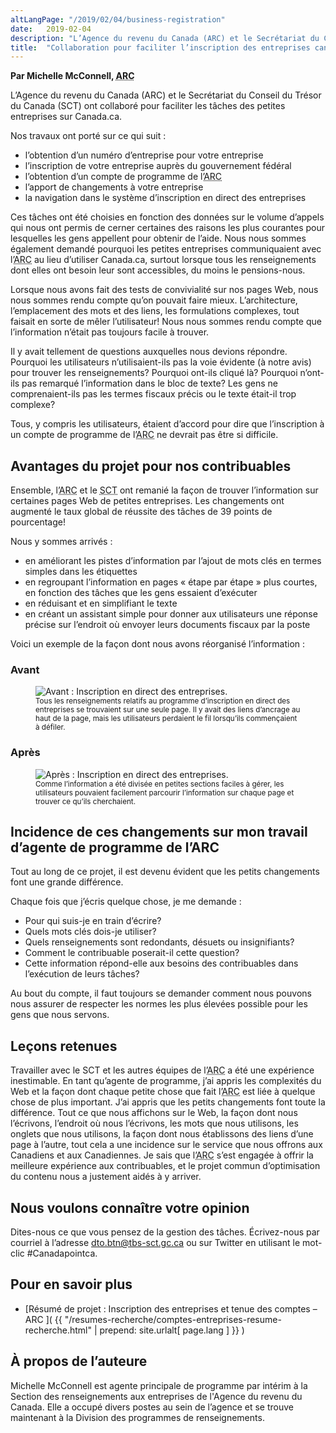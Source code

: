 ```yaml
---
altLangPage: "/2019/02/04/business-registration"
date:   2019-02-04
description: "L’Agence du revenu du Canada (ARC) et le Secrétariat du Conseil du Trésor du Canada (SCT) ont collaboré pour faciliter les tâches des petites entreprises sur Canada.ca. Ces tâches ont été choisies en fonction des données sur le volume d’appels qui nous ont permis de cerner certaines des raisons les plus courantes pour lesquelles les gens appellent pour obtenir de l’aide."
title:  "Collaboration pour faciliter l’inscription des entreprises canadiennes"
---
```


**Par Michelle McConnell, <abbr title="Agence du revenu du Canada">ARC</abbr>**

L’Agence du revenu du Canada (ARC) et le Secrétariat du Conseil du Trésor du Canada (SCT) ont collaboré pour faciliter les tâches des petites entreprises sur Canada.ca.

Nos travaux ont porté sur ce qui suit&nbsp;:

* l’obtention d’un numéro d’entreprise pour votre entreprise
* l’inscription de votre entreprise auprès du gouvernement fédéral
* l’obtention d’un compte de programme de l’<abbr title="Agence du revenu du Canada">ARC</abbr>
* l’apport de changements à votre entreprise
* la navigation dans le système d’inscription en direct des entreprises

Ces tâches ont été choisies en fonction des données sur le volume d’appels qui nous ont permis de cerner certaines des raisons les plus courantes pour lesquelles les gens appellent pour obtenir de l’aide. Nous nous sommes également demandé pourquoi les petites entreprises communiquaient avec l’<abbr title="Agence du revenu du Canada">ARC</abbr> au lieu d’utiliser Canada.ca, surtout lorsque tous les renseignements dont elles ont besoin leur sont accessibles, du moins le pensions-nous.

Lorsque nous avons fait des tests de convivialité sur nos pages Web, nous nous sommes rendu compte qu’on pouvait faire mieux. L’architecture, l’emplacement des mots et des liens, les formulations complexes, tout faisait en sorte de mêler l’utilisateur! Nous nous sommes rendu compte que l’information n’était pas toujours facile à trouver.

Il y avait tellement de questions auxquelles nous devions répondre. Pourquoi les utilisateurs n’utilisaient-ils pas la voie évidente (à notre avis) pour trouver les renseignements? Pourquoi ont-ils cliqué là? Pourquoi n’ont-ils pas remarqué l’information dans le bloc de texte? Les gens ne comprenaient-ils pas les termes fiscaux précis ou le texte était-il trop complexe?

Tous, y compris les utilisateurs, étaient d’accord pour dire que l’inscription à un compte de programme de l’<abbr title="Agence du revenu du Canada">ARC</abbr> ne devrait pas être si difficile.

## Avantages du projet pour nos contribuables

Ensemble, l’<abbr title="Agence du revenu du Canada">ARC</abbr> et le <abbr title="Secrétariat du Conseil du Trésor du Canada">SCT</abbr> ont remanié la façon de trouver l’information sur certaines pages Web de petites entreprises. Les changements ont augmenté le taux global de réussite des tâches de 39 points de pourcentage!

Nous y sommes arrivés&nbsp;:

* en améliorant les pistes d’information par l’ajout de mots clés en termes simples dans les étiquettes
* en regroupant l’information en pages «&nbsp;étape par étape&nbsp;» plus courtes, en fonction des tâches que les gens essaient d’exécuter
* en réduisant et en simplifiant le texte
* en créant un assistant simple pour donner aux utilisateurs une réponse précise sur l’endroit où envoyer leurs documents fiscaux par la poste

Voici un exemple de la façon dont nous avons réorganisé l’information&nbsp;:

### Avant

<figure>
  <img class="img-responsive border" alt="Avant&nbsp;: Inscription en direct des entreprises." src="/images/comptes-entreprises/avant-BRO.jpg"/>
  <figcaption>
    <small>Tous les renseignements relatifs au programme d’inscription en direct des entreprises se trouvaient sur une seule page. Il y avait des liens d’ancrage au haut de la page, mais les utilisateurs perdaient le fil lorsqu’ils commençaient à défiler.</small>
  </figcaption>
</figure>

### Après
<figure>
  <img class="img-responsive border" alt="Après&nbsp;: Inscription en direct des entreprises." src="/images/comptes-entreprises/apres-BRO.jpg"/>
  <figcaption>
    <small>Comme l’information a été divisée en petites sections faciles à gérer, les utilisateurs pouvaient facilement parcourir l’information sur chaque page et trouver ce qu’ils cherchaient.</small>
  </figcaption>
</figure>

## Incidence de ces changements sur mon travail d’agente de programme de l’ARC

Tout au long de ce projet, il est devenu évident que les petits changements font une grande différence.

Chaque fois que j’écris quelque chose, je me demande&nbsp;:
* Pour qui suis-je en train d’écrire?
* Quels mots clés dois-je utiliser?
* Quels renseignements sont redondants, désuets ou insignifiants?
* Comment le contribuable poserait-il cette question?
* Cette information répond-elle aux besoins des contribuables dans l’exécution de leurs tâches?

Au bout du compte, il faut toujours se demander comment nous pouvons nous assurer de respecter les normes les plus élevées possible pour les gens que nous servons.

## Leçons retenues

Travailler avec le SCT et les autres équipes de l’<abbr title="Agence du revenu du Canada">ARC</abbr> a été une expérience inestimable. En tant qu’agente de programme, j’ai appris les complexités du Web et la façon dont chaque petite chose que fait l’<abbr title="Agence du revenu du Canada">ARC</abbr> est liée à quelque chose de plus important. J’ai appris que les petits changements font toute la différence. Tout ce que nous affichons sur le Web, la façon dont nous l’écrivons, l’endroit où nous l’écrivons, les mots que nous utilisons, les onglets que nous utilisons, la façon dont nous établissons des liens d’une page à l’autre, tout cela a une incidence sur le service que nous offrons aux Canadiens et aux Canadiennes.
Je sais que l’<abbr title="Agence du revenu du Canada">ARC</abbr> s’est engagée à offrir la meilleure expérience aux contribuables, et le projet commun d’optimisation du contenu nous a justement aidés à y arriver.

## Nous voulons connaître votre opinion

Dites-nous ce que vous pensez de la gestion des tâches. Écrivez-nous par courriel à l’adresse [dto.btn@tbs-sct.gc.ca](mailto:dto.btn@tbs-sct.gc.ca) ou sur Twitter en utilisant le mot-clic #Canadapointca.

## Pour en savoir plus

* [Résumé de projet&nbsp;: Inscription des entreprises et tenue des comptes – ARC ]( {{ "/resumes-recherche/comptes-entreprises-resume-recherche.html" | prepend: site.urlalt[ page.lang ] }} )

## À propos de l’auteure

Michelle McConnell est agente principale de programme par intérim à la Section des renseignements aux entreprises de l'Agence du revenu du Canada. Elle a occupé divers postes au sein de l’agence et se trouve maintenant à la Division des programmes de renseignements.
